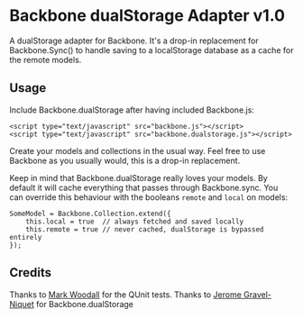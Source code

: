 # Backbone dualStorage Adapter v1.0

A dualStorage adapter for Backbone. It's a drop-in replacement for Backbone.Sync() to handle saving to a localStorage database as a cache for the remote models.

## Usage

Include Backbone.dualStorage after having included Backbone.js:

    <script type="text/javascript" src="backbone.js"></script>
    <script type="text/javascript" src="backbone.dualstorage.js"></script>

Create your models and collections in the usual way. 
Feel free to use Backbone as you usually would, this is a drop-in replacement.

    
Keep in mind that Backbone.dualStorage really loves your models. By default it will cache everything that passes through Backbone.sync. You can override this behaviour with the booleans ```remote``` and ```local``` on models:
    
    SomeModel = Backbone.Collection.extend({
        this.local = true  // always fetched and saved locally
        this.remote = true // never cached, dualStorage is bypassed entirely
    });

## Credits

Thanks to [Mark Woodall](https://github.com/llad) for the QUnit tests.
Thanks to [Jerome Gravel-Niquet](https://github.com/jeromegn) for Backbone.dualStorage